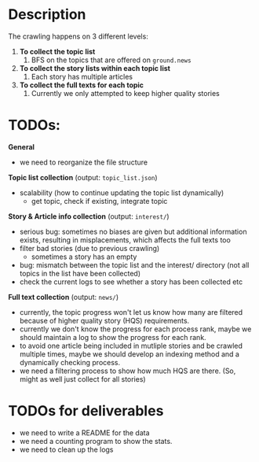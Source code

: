 # Description

The crawling happens on 3 different levels:
1. **To collect the topic list**
   1. BFS on the topics that are offered on `ground.news`
2. **To collect the story lists within each topic list**
   1. Each story has multiple articles 
3. **To collect the full texts for each topic**
   1. Currently we only attempted to keep higher quality stories



# TODOs:
**General**
* we need to reorganize the file structure

**Topic list collection** (output: `topic_list.json`)
* scalability (how to continue updating the topic list dynamically)
  * get topic, check if existing, integrate topic

**Story & Article info collection** (output: `interest/`)
* serious bug: sometimes no biases are given but additional information exists, resulting in misplacements, which affects the full texts too
* filter bad stories (due to previous crawling)
  * sometimes a story has an empty
* bug: mismatch between the topic list and the interest/ directory (not all topics in the list have been collected)
* check the current logs to see whether a story has been collected etc

**Full text collection** (output: `news/`)
* currently, the topic progress won't let us know how many are filtered because of higher quality story (HQS) requirements.
* currently we don't know the progress for each process rank, maybe we should maintain a log to show the progress for each rank.
* to avoid one article being included in mutliple stories and be crawled multiple times, maybe we should develop an indexing method and a dynamically checking process.
* we need a filtering process to show how much HQS are there. (So, might as well just collect for all stories)

# TODOs for deliverables
* we need to write a README for the data
* we need a counting program to show the stats.
* we need to clean up the logs